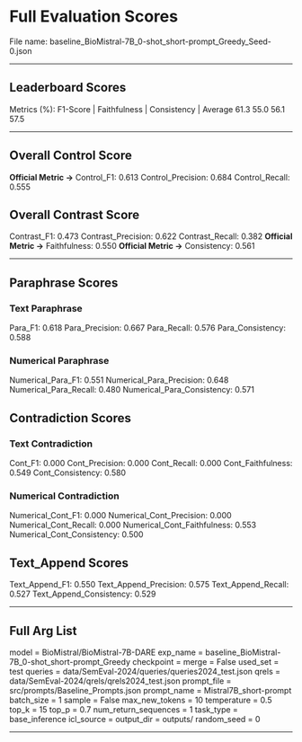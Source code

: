 # Full Evaluation Scores

File name: baseline_BioMistral-7B_0-shot_short-prompt_Greedy_Seed-0.json


---

## Leaderboard Scores

Metrics (%): F1-Score | Faithfulness | Consistency | Average
                61.3        55.0          56.1        57.5

---

## Overall Control Score

**Official Metric ->** Control_F1: 0.613
Control_Precision: 0.684
Control_Recall: 0.555

## Overall Contrast Score

Contrast_F1: 0.473
Contrast_Precision: 0.622
Contrast_Recall: 0.382
**Official Metric ->** Faithfulness: 0.550
**Official Metric ->** Consistency: 0.561

---


## Paraphrase Scores


### Text Paraphrase

Para_F1: 0.618
Para_Precision: 0.667
Para_Recall: 0.576
Para_Consistency: 0.588


### Numerical Paraphrase

Numerical_Para_F1: 0.551
Numerical_Para_Precision: 0.648
Numerical_Para_Recall: 0.480
Numerical_Para_Consistency: 0.571


## Contradiction Scores


### Text Contradiction

Cont_F1: 0.000
Cont_Precision: 0.000
Cont_Recall: 0.000
Cont_Faithfulness: 0.549
Cont_Consistency: 0.580


### Numerical Contradiction

Numerical_Cont_F1: 0.000
Numerical_Cont_Precision: 0.000
Numerical_Cont_Recall: 0.000
Numerical_Cont_Faithfulness: 0.553
Numerical_Cont_Consistency: 0.500


## Text_Append Scores

Text_Append_F1: 0.550
Text_Append_Precision: 0.575
Text_Append_Recall: 0.527
Text_Append_Consistency: 0.529

---

## Full Arg List

model = BioMistral/BioMistral-7B-DARE
exp_name = baseline_BioMistral-7B_0-shot_short-prompt_Greedy
checkpoint = 
merge = False
used_set = test
queries = data/SemEval-2024/queries/queries2024_test.json
qrels = data/SemEval-2024/qrels/qrels2024_test.json
prompt_file = src/prompts/Baseline_Prompts.json
prompt_name = Mistral7B_short-prompt
batch_size = 1
sample = False
max_new_tokens = 10
temperature = 0.5
top_k = 15
top_p = 0.7
num_return_sequences = 1
task_type = base_inference
icl_source = 
output_dir = outputs/
random_seed = 0

---

